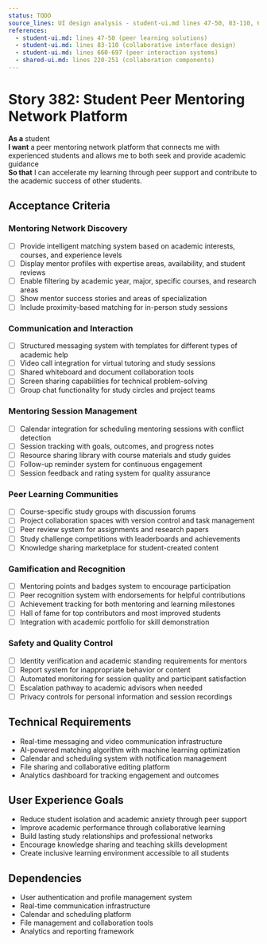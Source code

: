 ```yaml
---
status: TODO
source_lines: UI design analysis - student-ui.md lines 47-50, 83-110, 660-697
references:
  - student-ui.md: lines 47-50 (peer learning solutions)
  - student-ui.md: lines 83-110 (collaborative interface design)
  - student-ui.md: lines 660-697 (peer interaction systems)
  - shared-ui.md: lines 220-251 (collaboration components)
---
```


# Story 382: Student Peer Mentoring Network Platform

**As a** student  
**I want** a peer mentoring network platform that connects me with experienced students and allows me to both seek and provide academic guidance  
**So that** I can accelerate my learning through peer support and contribute to the academic success of other students.

## Acceptance Criteria

### Mentoring Network Discovery
- [ ] Provide intelligent matching system based on academic interests, courses, and experience levels
- [ ] Display mentor profiles with expertise areas, availability, and student reviews
- [ ] Enable filtering by academic year, major, specific courses, and research areas
- [ ] Show mentor success stories and areas of specialization
- [ ] Include proximity-based matching for in-person study sessions

### Communication and Interaction
- [ ] Structured messaging system with templates for different types of academic help
- [ ] Video call integration for virtual tutoring and study sessions
- [ ] Shared whiteboard and document collaboration tools
- [ ] Screen sharing capabilities for technical problem-solving
- [ ] Group chat functionality for study circles and project teams

### Mentoring Session Management
- [ ] Calendar integration for scheduling mentoring sessions with conflict detection
- [ ] Session tracking with goals, outcomes, and progress notes
- [ ] Resource sharing library with course materials and study guides
- [ ] Follow-up reminder system for continuous engagement
- [ ] Session feedback and rating system for quality assurance

### Peer Learning Communities
- [ ] Course-specific study groups with discussion forums
- [ ] Project collaboration spaces with version control and task management
- [ ] Peer review system for assignments and research papers
- [ ] Study challenge competitions with leaderboards and achievements
- [ ] Knowledge sharing marketplace for student-created content

### Gamification and Recognition
- [ ] Mentoring points and badges system to encourage participation
- [ ] Peer recognition system with endorsements for helpful contributions
- [ ] Achievement tracking for both mentoring and learning milestones
- [ ] Hall of fame for top contributors and most improved students
- [ ] Integration with academic portfolio for skill demonstration

### Safety and Quality Control
- [ ] Identity verification and academic standing requirements for mentors
- [ ] Report system for inappropriate behavior or content
- [ ] Automated monitoring for session quality and participant satisfaction
- [ ] Escalation pathway to academic advisors when needed
- [ ] Privacy controls for personal information and session recordings

## Technical Requirements

- Real-time messaging and video communication infrastructure
- AI-powered matching algorithm with machine learning optimization
- Calendar and scheduling system with notification management
- File sharing and collaborative editing platform
- Analytics dashboard for tracking engagement and outcomes

## User Experience Goals

- Reduce student isolation and academic anxiety through peer support
- Improve academic performance through collaborative learning
- Build lasting study relationships and professional networks
- Encourage knowledge sharing and teaching skills development
- Create inclusive learning environment accessible to all students

## Dependencies

- User authentication and profile management system
- Real-time communication infrastructure
- Calendar and scheduling platform
- File management and collaboration tools
- Analytics and reporting framework